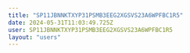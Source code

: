 ```yaml
---
title: "SP11JBNNKTXYP31PSMB3EEG2XGSVS23A6WPFBC1R5"
date: 2024-05-31T11:03:49.725Z
user: SP11JBNNKTXYP31PSMB3EEG2XGSVS23A6WPFBC1R5
layout: "users"
---
```

    